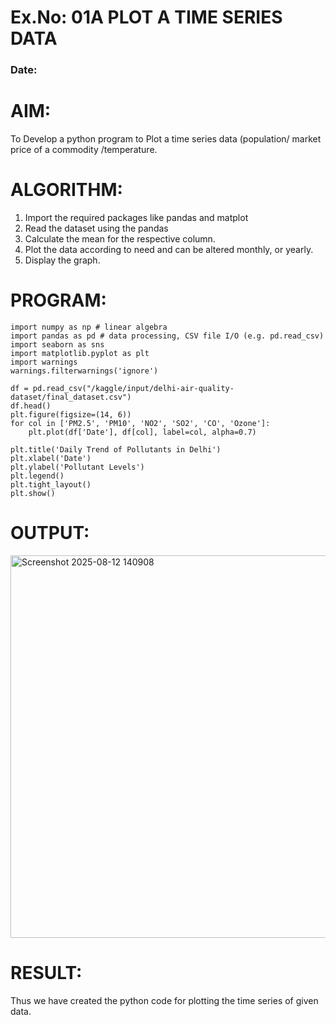 # Ex.No: 01A PLOT A TIME SERIES DATA
###  Date: 

# AIM:
To Develop a python program to Plot a time series data (population/ market price of a commodity
/temperature.
# ALGORITHM:
1. Import the required packages like pandas and matplot
2. Read the dataset using the pandas
3. Calculate the mean for the respective column.
4. Plot the data according to need and can be altered monthly, or yearly.
5. Display the graph.
# PROGRAM:
```
import numpy as np # linear algebra
import pandas as pd # data processing, CSV file I/O (e.g. pd.read_csv)
import seaborn as sns
import matplotlib.pyplot as plt
import warnings
warnings.filterwarnings('ignore')

df = pd.read_csv("/kaggle/input/delhi-air-quality-dataset/final_dataset.csv")
df.head()
plt.figure(figsize=(14, 6))
for col in ['PM2.5', 'PM10', 'NO2', 'SO2', 'CO', 'Ozone']:
    plt.plot(df['Date'], df[col], label=col, alpha=0.7)

plt.title('Daily Trend of Pollutants in Delhi')
plt.xlabel('Date')
plt.ylabel('Pollutant Levels')
plt.legend()
plt.tight_layout()
plt.show()

```
# OUTPUT:


<img width="1417" height="612" alt="Screenshot 2025-08-12 140908" src="https://github.com/user-attachments/assets/7aa162cc-bdcb-464d-8eca-ced4a38cf3dc" />




# RESULT:
Thus we have created the python code for plotting the time series of given data.
